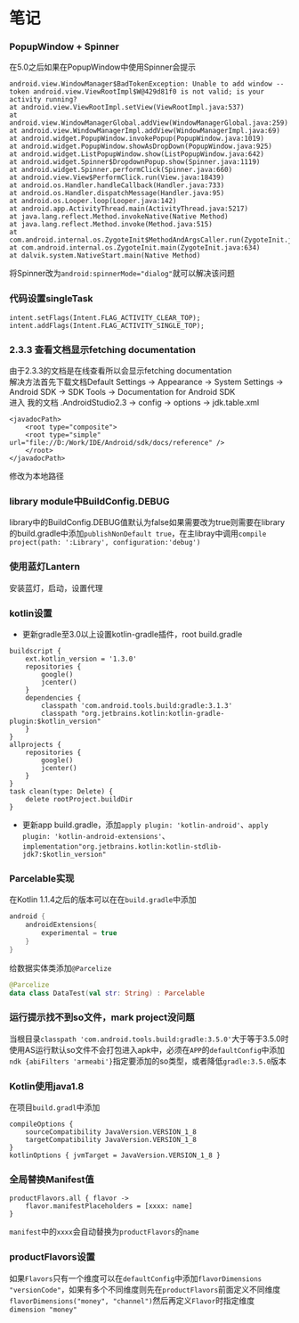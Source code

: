 # 笔记
### PopupWindow + Spinner
在5.0之后如果在PopupWindow中使用Spinner会提示
```
android.view.WindowManager$BadTokenException: Unable to add window -- token android.view.ViewRootImpl$W@429d81f0 is not valid; is your activity running?
at android.view.ViewRootImpl.setView(ViewRootImpl.java:537)
at android.view.WindowManagerGlobal.addView(WindowManagerGlobal.java:259)
at android.view.WindowManagerImpl.addView(WindowManagerImpl.java:69)
at android.widget.PopupWindow.invokePopup(PopupWindow.java:1019)
at android.widget.PopupWindow.showAsDropDown(PopupWindow.java:925)
at android.widget.ListPopupWindow.show(ListPopupWindow.java:642)
at android.widget.Spinner$DropdownPopup.show(Spinner.java:1119)
at android.widget.Spinner.performClick(Spinner.java:660)
at android.view.View$PerformClick.run(View.java:18439)
at android.os.Handler.handleCallback(Handler.java:733)
at android.os.Handler.dispatchMessage(Handler.java:95)
at android.os.Looper.loop(Looper.java:142)
at android.app.ActivityThread.main(ActivityThread.java:5217)
at java.lang.reflect.Method.invokeNative(Native Method)
at java.lang.reflect.Method.invoke(Method.java:515)
at com.android.internal.os.ZygoteInit$MethodAndArgsCaller.run(ZygoteInit.java:818)
at com.android.internal.os.ZygoteInit.main(ZygoteInit.java:634)
at dalvik.system.NativeStart.main(Native Method)
```
将Spinner改为`android:spinnerMode="dialog"`就可以解决该问题

### 代码设置singleTask 
```
intent.setFlags(Intent.FLAG_ACTIVITY_CLEAR_TOP);
intent.addFlags(Intent.FLAG_ACTIVITY_SINGLE_TOP);
```
### 2.3.3 查看文档显示fetching documentation
由于2.3.3的文档是在线查看所以会显示fetching documentation  
解决方法首先下载文档Default Settings → Appearance → System Settings → Android SDK → SDK Tools → Documentation for Android SDK  
进入 我的文档 .AndroidStudio2.3 → config → options → jdk.table.xml
```
<javadocPath>
    <root type="composite">
    <root type="simple" url="file://D:/Work/IDE/Android/sdk/docs/reference" />
    </root>
</javadocPath>
```
修改为本地路径

### library module中BuildConfig.DEBUG
library中的BuildConfig.DEBUG值默认为false如果需要改为true则需要在library的build.gradle中添加`publishNonDefault true`，在主libray中调用`compile project(path: ':Library', configuration:'debug')`

### 使用蓝灯Lantern
安装蓝灯，启动，设置代理
### kotlin设置
* 更新gradle至3.0以上设置kotlin-gradle插件，root build.gradle
```
buildscript {
    ext.kotlin_version = '1.3.0'
    repositories {
        google()
        jcenter()
    }
    dependencies {
        classpath 'com.android.tools.build:gradle:3.1.3'
        classpath "org.jetbrains.kotlin:kotlin-gradle-plugin:$kotlin_version"
    }
}
allprojects {
    repositories {
        google()
        jcenter()
    }
}
task clean(type: Delete) {
    delete rootProject.buildDir
}
```
* 更新app build.gradle，添加`apply plugin: 'kotlin-android'`、`apply plugin: 'kotlin-android-extensions'`、`implementation"org.jetbrains.kotlin:kotlin-stdlib-jdk7:$kotlin_version"`

### Parcelable实现
在Kotlin 1.1.4之后的版本可以在在`build.gradle`中添加
```kotlin
android {
    androidExtensions{
        experimental = true
    }
}
```
给数据实体类添加`@Parcelize`
```kotlin
@Parcelize
data class DataTest(val str: String) : Parcelable
```

### 运行提示找不到so文件，mark project没问题
当根目录`classpath 'com.android.tools.build:gradle:3.5.0'`大于等于3.5.0时使用AS运行默认so文件不会打包进入apk中，必须在`APP`的`defaultConfig`中添加`ndk {abiFilters 'armeabi'}`指定要添加的so类型，或者降低`gradle:3.5.0`版本

### Kotlin使用java1.8

在项目`build.gradl`中添加

```
compileOptions {
    sourceCompatibility JavaVersion.VERSION_1_8
    targetCompatibility JavaVersion.VERSION_1_8
}
kotlinOptions { jvmTarget = JavaVersion.VERSION_1_8 }
```

### 全局替换Manifest值

```
productFlavors.all { flavor ->
    flavor.manifestPlaceholders = [xxxx: name]
}
```

`manifest`中的`xxxx`会自动替换为`productFlavors`的`name`

### productFlavors设置

如果`Flavors`只有一个维度可以在`defaultConfig`中添加`flavorDimensions "versionCode"`，如果有多个不同维度则先在`productFlavors`前面定义不同维度`flavorDimensions("money", "channel")`然后再定义`Flavor`时指定维度`dimension "money"`